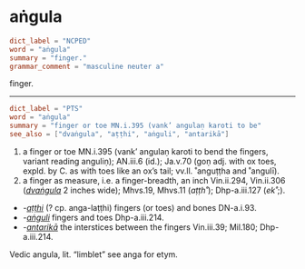 # aṅgula

``` toml
dict_label = "NCPED"
word = "aṅgula"
summary = "finger."
grammar_comment = "masculine neuter a"
```

finger.

--------------------

``` toml
dict_label = "PTS"
word = "aṅgula"
summary = "finger or toe MN.i.395 (vank’ angulaṇ karoti to be"
see_also = ["dvaṅgula", "aṭṭhi", "aṅguli", "antarikā"]
```

1. a finger or toe MN.i.395 (vank’ angulaṇ karoti to bend the fingers, variant reading anguliṇ); AN.iii.6 (id.); Ja.v.70 (goṇ adj. with ox toes, expld. by C. as with toes like an ox’s tail; vv.ll. ˚anguṭṭha and ˚angulī).
2. a finger as measure, i.e. a finger\-breadth, an inch Vin.ii.294, Vin.ii.306 (*[dvaṅgula](dvaṅgula.md)* 2 inches wide); Mhvs.19, Mhvs.11 (*aṭṭh˚*); Dhp\-a.iii.127 (*ek˚*;).

* *\-[aṭṭhi](aṭṭhi.md)* (? cp. anga\-laṭṭhi) fingers (or toes) and bones DN\-a.i.93.
* *\-[aṅguli](aṅguli.md)* fingers and toes Dhp\-a.iii.214.
* *\-[antarikā](antarikā.md)* the interstices between the fingers Vin.iii.39; Mil.180; Dhp\-a.iii.214.

Vedic angula, lit. “limblet” see anga for etym.

